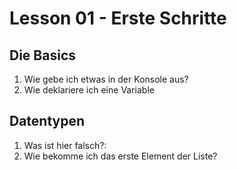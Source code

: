 # Lesson 01 - Erste Schritte

## Die Basics
1. Wie gebe ich etwas in der Konsole aus?
2. Wie deklariere ich eine Variable
    
## Datentypen  
1. Was ist hier falsch?:
2. Wie bekomme ich das erste Element der Liste?
